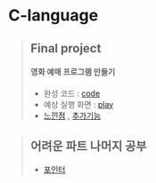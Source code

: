 # C-language

>## Final project
>#### 영화 예매 프로그램 만들기 <br>
> - 완성 코드 : [code](https://github.com/dnjsrb0710/C-language/blob/master/c%EC%96%B8%EC%96%B4/practice.c)
> - 예상 실행 화면 : [play](https://github.com/dnjsrb0710/C-language/blob/master/c%EC%96%B8%EC%96%B4/c%EC%96%B8%EC%96%B4%2B%ED%94%84%EB%A1%9C%EC%A0%9D%ED%8A%B8.pdf)
> - [느낀점](https://github.com/dnjsrb0710/C-language/blob/master/c%EC%96%B8%EC%96%B4/c%EC%96%B8%EC%96%B4%2Bproject%2B%EC%86%8C%EA%B0%90%EB%AC%B8.pdf) , [추가기능](https://github.com/dnjsrb0710/C-language/blob/master/c%EC%96%B8%EC%96%B4/%EC%B6%94%EA%B0%80%EA%B8%B0%EB%8A%A5.txt)


>## 어려운 파트 나머지 공부
> - [포인터](https://github.com/dnjsrb0710/C-language/blob/master/pointer.md)
